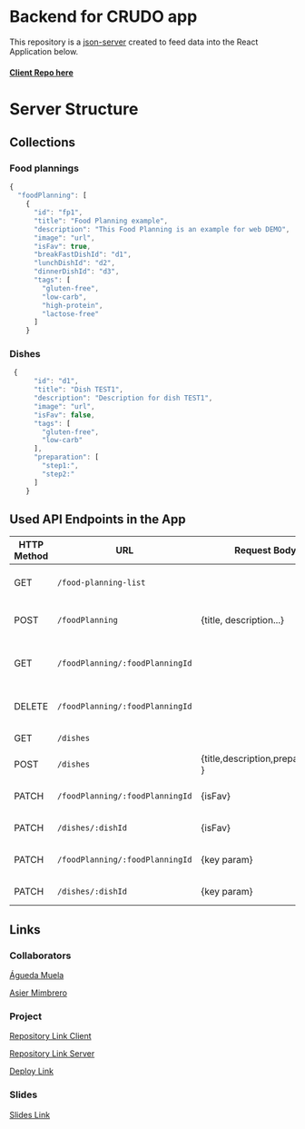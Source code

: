 # Backend for CRUDO app

This repository is a [json-server](https://github.com/typicode/json-server) created to feed data into the React Application below.

#### [Client Repo here]([www.your-github-url-here.com](https://github.com/lamardemuela/crudo))

# Server Structure

## Collections

### Food plannings

```javascript
{
  "foodPlanning": [
    {
      "id": "fp1",
      "title": "Food Planning example",
      "description": "This Food Planning is an example for web DEMO",
      "image": "url",
      "isFav": true,
      "breakFastDishId": "d1",
      "lunchDishId": "d2",
      "dinnerDishId": "d3",
      "tags": [
        "gluten-free",
        "low-carb",
        "high-protein",
        "lactose-free"
      ]
    }
```

### Dishes

```javascript
 {
      "id": "d1",
      "title": "Dish TEST1",
      "description": "Description for dish TEST1",
      "image": "url",
      "isFav": false,
      "tags": [
        "gluten-free",
        "low-carb"
      ],
      "preparation": [
        "step1:",
        "step2:"
      ]
    }
```

## Used API Endpoints in the App

| HTTP Method | URL                                | Request Body                        | Description                               |
| ----------- | ---------------------------------- | ----------------------------------- | ----------------------------------------- |
| GET         | `/food-planning-list`              |                                     | Sends all food plannings                  |
| POST        | `/foodPlanning`                    | {title, description...}             | Creates a food planning                   |
| GET         | `/foodPlanning/:foodPlanningId`    |                                     | Sends all details of a food planning      |
| DELETE      | `/foodPlanning/:foodPlanningId`    |                                     | Deletes a food planning                   |
| GET         | `/dishes`                          |                                     | Sends all dishes                          |
| POST        | `/dishes`                          | {title,description,preparation... } | Creates a new dish                        |
| PATCH       | `/foodPlanning/:foodPlanningId`    | {isFav}                             | Adds food planning to favourite           |
| PATCH       | `/dishes/:dishId`                  | {isFav}                             | Adds dish to favourite                    |
| PATCH       | `/foodPlanning/:foodPlanningId`    | {key param}                         | Edit food planning param                  |
| PATCH       | `/dishes/:dishId`                  | {key param}                         | Edit dish param                           |
 
## Links

### Collaborators

[Águeda Muela]([www.github-url.com](https://github.com/lamardemuela))

[Asier Mimbrero]([www.github-url.com](https://github.com/MDasier))

### Project

[Repository Link Client](www.your-github-url-here.com)

[Repository Link Server]([www.your-github-url-here.com](https://github.com/MDasier/backendCrudo))

[Deploy Link]([https://crudo-app.netlify.app])

### Slides

[Slides Link](www.your-slides-url-here.com)
